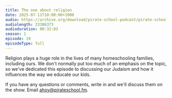 ```yaml
---
title: The one about religion
date: 2025-07-11T10:00:00+1000
audio: https://archive.org/download/pirate-school-podcast/pirate-school-19.mp3
audiolength: 23386373
audioduration: 00:32:03
season: 1
episode: 19
episodeType: full
---
```


Religion plays a huge role in the lives of many homeschooling families, including ours. We don't normally put too much of an emphasis on the topic, so we've dedicated this episode to discussing our Judaism and how it influences the way we educate our kids.

If you have any questions or comments, write in and we'll discuss them on the show. Email ahoy@pirateschool.fm.